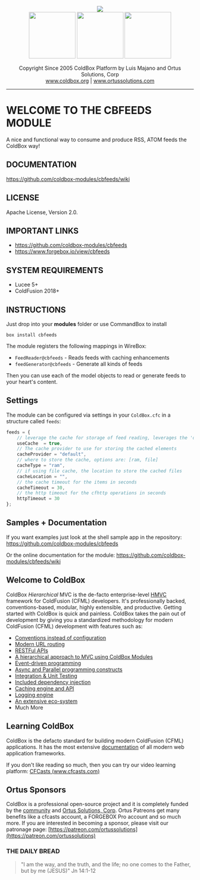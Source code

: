 <p align="center">
	<img src="https://www.ortussolutions.com/__media/coldbox-185-logo.png">
	<br>
	<img src="https://www.ortussolutions.com/__media/wirebox-185.png" height="125">
	<img src="https://www.ortussolutions.com/__media/cachebox-185.png" height="125" >
	<img src="https://www.ortussolutions.com/__media/logbox-185.png"  height="125">
</p>

<p align="center">
	Copyright Since 2005 ColdBox Platform by Luis Majano and Ortus Solutions, Corp
	<br>
	<a href="https://www.coldbox.org">www.coldbox.org</a> |
	<a href="https://www.ortussolutions.com">www.ortussolutions.com</a>
</p>

----

# WELCOME TO THE CBFEEDS MODULE

A nice and functional way to consume and produce RSS, ATOM feeds the ColdBox way!

## DOCUMENTATION

https://github.com/coldbox-modules/cbfeeds/wiki

## LICENSE

Apache License, Version 2.0.

## IMPORTANT LINKS

- https://github.com/coldbox-modules/cbfeeds
- https://www.forgebox.io/view/cbfeeds

## SYSTEM REQUIREMENTS

- Lucee 5+
- ColdFusion 2018+

## INSTRUCTIONS

Just drop into your **modules** folder or use CommandBox to install

`box install cbfeeds`

The module registers the following mappings in WireBox:

- `FeedReader@cbfeeds` - Reads feeds with caching enhancements
- `feedGenerator@cbfeeds` - Generate all kinds of feeds

Then you can use each of the model objects to read or generate feeds to your heart's content.

## Settings

The module can be configured via settings in your `ColdBox.cfc` in a structure called `feeds`:

```js
feeds = {
    // leverage the cache for storage of feed reading, leverages the 'default' cache
    useCache  = true,
    // The cache provider to use for storing the cached elements
    cacheProvider = "default",
    // where to store the cache, options are: [ram, file]
    cacheType = "ram",
    // if using file cache, the location to store the cached files
    cacheLocation = "",
    // the cache timeout for the items in seconds
    cacheTimeout = 30,
    // the http timeout for the cfhttp operations in seconds
    httpTimeout = 30
};
```

## Samples + Documentation

If you want examples just look at the shell sample app in the repository:
https://github.com/coldbox-modules/cbfeeds

Or the online documentation for the module: https://github.com/coldbox-modules/cbfeeds/wiki

## Welcome to ColdBox

ColdBox *Hierarchical* MVC is the de-facto enterprise-level [HMVC](https://en.wikipedia.org/wiki/Hierarchical_model%E2%80%93view%E2%80%93controller) framework for ColdFusion (CFML) developers. It's professionally backed, conventions-based, modular, highly extensible, and productive. Getting started with ColdBox is quick and painless.  ColdBox takes the pain out of development by giving you a standardized methodology for modern ColdFusion (CFML) development with features such as:

- [Conventions instead of configuration](https://coldbox.ortusbooks.com/getting-started/conventions)
- [Modern URL routing](https://coldbox.ortusbooks.com/the-basics/routing)
- [RESTFul APIs](https://coldbox.ortusbooks.com/the-basics/event-handlers/rendering-data)
- [A hierarchical approach to MVC using ColdBox Modules](https://coldbox.ortusbooks.com/hmvc/modules)
- [Event-driven programming](https://coldbox.ortusbooks.com/digging-deeper/interceptors)
- [Async and Parallel programming constructs](https://coldbox.ortusbooks.com/digging-deeper/promises-async-programming)
- [Integration & Unit Testing](https://coldbox.ortusbooks.com/testing/testing-coldbox-applications)
- [Included dependency injection](https://wirebox.ortusbooks.com)
- [Caching engine and API](https://cachebox.ortusbooks.com)
- [Logging engine](https://logbox.ortusbooks.com)
- [An extensive eco-system](https://forgebox.io)
- Much More

## Learning ColdBox

ColdBox is the defacto standard for building modern ColdFusion (CFML) applications.  It has the most extensive [documentation](https://coldbox.ortusbooks.com) of all modern web application frameworks.


If you don't like reading so much, then you can try our video learning platform: [CFCasts (www.cfcasts.com)](https://www.cfcasts.com)

## Ortus Sponsors

ColdBox is a professional open-source project and it is completely funded by the [community](https://patreon.com/ortussolutions) and [Ortus Solutions, Corp](https://www.ortussolutions.com).  Ortus Patreons get many benefits like a cfcasts account, a FORGEBOX Pro account and so much more.  If you are interested in becoming a sponsor, please visit our patronage page: [https://patreon.com/ortussolutions](https://patreon.com/ortussolutions)

### THE DAILY BREAD

 > "I am the way, and the truth, and the life; no one comes to the Father, but by me (JESUS)" Jn 14:1-12
